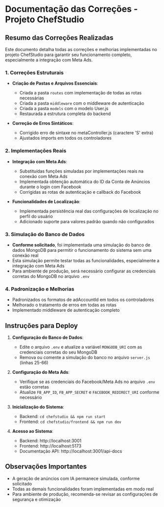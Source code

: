 # Documentação das Correções - Projeto ChefStudio

## Resumo das Correções Realizadas

Este documento detalha todas as correções e melhorias implementadas no projeto ChefStudio para garantir seu funcionamento completo, especialmente a integração com Meta Ads.

### 1. Correções Estruturais

- **Criação de Pastas e Arquivos Essenciais**:
  - Criada a pasta `routes` com implementação de todas as rotas necessárias
  - Criada a pasta `middleware` com o middleware de autenticação
  - Criada a pasta `models` com o modelo User.js
  - Restaurada a estrutura completa do backend

- **Correção de Erros Sintáticos**:
  - Corrigido erro de sintaxe no metaController.js (caractere 'S' extra)
  - Ajustados imports em todos os controladores

### 2. Implementações Reais

- **Integração com Meta Ads**:
  - Substituídas funções simuladas por implementações reais na conexão com Meta Ads
  - Implementada obtenção automática do ID da Conta de Anúncios durante o login com Facebook
  - Corrigidas as rotas de autenticação e callback do Facebook

- **Funcionalidades de Localização**:
  - Implementada persistência real das configurações de localização no perfil do usuário
  - Adicionado suporte para valores padrão quando não configurados

### 3. Simulação do Banco de Dados

- **Conforme solicitado**, foi implementada uma simulação do banco de dados MongoDB para permitir o funcionamento do sistema sem uma conexão real
- Esta simulação permite testar todas as funcionalidades, especialmente a integração com Meta Ads
- Para ambiente de produção, será necessário configurar as credenciais corretas do MongoDB no arquivo `.env`

### 4. Padronização e Melhorias

- Padronizados os formatos de adAccountId em todos os controladores
- Melhorado o tratamento de erros em todas as rotas
- Implementado middleware de autenticação completo

## Instruções para Deploy

1. **Configuração do Banco de Dados**:
   - Edite o arquivo `.env` e atualize a variável `MONGODB_URI` com as credenciais corretas do seu MongoDB
   - Remova ou comente a simulação do banco no arquivo `server.js` (linhas 25-66)

2. **Configuração do Meta Ads**:
   - Verifique se as credenciais do Facebook/Meta Ads no arquivo `.env` estão corretas
   - Atualize `FB_APP_ID`, `FB_APP_SECRET` e `FACEBOOK_REDIRECT_URI` conforme necessário

3. **Inicialização do Sistema**:
   - Backend: `cd chefstudio && npm run start`
   - Frontend: `cd chefstudio/frontend && npm run dev`

4. **Acesso ao Sistema**:
   - Backend: http://localhost:3001
   - Frontend: http://localhost:5173
   - Documentação API: http://localhost:3001/api-docs

## Observações Importantes

- A geração de anúncios com IA permanece simulada, conforme solicitado
- Todas as demais funcionalidades foram implementadas em modo real
- Para ambiente de produção, recomenda-se revisar as configurações de segurança e otimização
